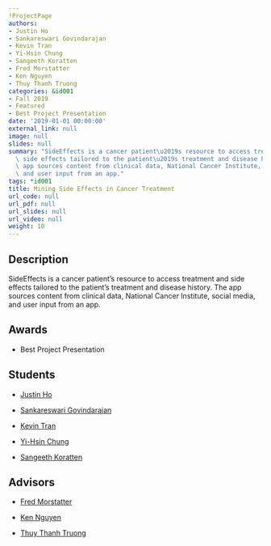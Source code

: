 ```yaml
---
!ProjectPage
authors:
- Justin Ho
- Sankareswari Govindarajan
- Kevin Tran
- Yi-Hsin Chung
- Sangeeth Koratten
- Fred Morstatter
- Ken Nguyen
- Thuy Thanh Truong
categories: &id001
- Fall 2019
- Featured
- Best Project Presentation
date: '2019-01-01 00:00:00'
external_link: null
image: null
slides: null
summary: "SideEffects is a cancer patient\u2019s resource to access treatment and\
  \ side effects tailored to the patient\u2019s treatment and disease history. The\
  \ app sources content from clinical data, National Cancer Institute, social media,\
  \ and user input from an app."
tags: *id001
title: Mining Side Effects in Cancer Treatment
url_code: null
url_pdf: null
url_slides: null
url_video: null
weight: 10
---
```

## Description

SideEffects is a cancer patient’s resource to access treatment and side effects tailored to the patient’s treatment and disease history. The app sources content from clinical data, National Cancer Institute, social media, and user input from an app.



## Awards
* Best Project Presentation





## Students

* [Justin Ho](../../../author/justin-ho)

* [Sankareswari Govindarajan](../../../author/sankareswari-govindarajan)

* [Kevin Tran](../../../author/kevin-tran)

* [Yi-Hsin Chung](../../../author/yi-hsin-chung)

* [Sangeeth Koratten](../../../author/sangeeth-koratten)

## Advisors

* [Fred Morstatter](../../../author/fred-morstatter)

* [Ken Nguyen](../../../author/ken-nguyen)

* [Thuy Thanh Truong](../../../author/thuy-thanh-truong)
